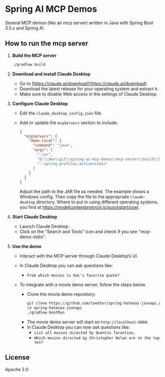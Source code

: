 # Spring AI MCP Demos

Several MCP demos (like an mcp server) written in Java with Spring Boot 3.5.x and Spring AI.

## How to run the mcp server

1. **Build the MCP server**

   ```sh
   ./gradlew build
   ```

2. **Download and install Claude Desktop**

    - Go to [https://claude.ai/download](https://claude.ai/download)
    - Download the latest release for your operating system and extract it.
    - Make sure to disable Web access in the settings of Claude Desktop.

3. **Configure Claude Desktop**

    - Edit the `claude_desktop_config.json` file.
    - Add or update the `mcpServers` section to include:

      ```json
      {
        "mcpServers": {
          "demo-local": {
            "command": "java",
            "args": [
              "-jar",
              "D:\\dev\\git\\spring-ai-mcp-demos\\mcp-server\\build\\libs\\mcp-server-0.0.1-SNAPSHOT.jar",
              "--spring.profiles.active=stdio"
            ]
          }
        }
      }
      ```

      Adjust the path to the JAR file as needed. The example shows a Windows config.
      Then copy the file to the appropriate `claude-desktop` directory.
      Where to put in using different operating systems, you find at https://modelcontextprotocol.io/quickstart/user.

4. **Start Claude Desktop**

    - Launch Claude Desktop.
    - Click on the "Search and Tools" icon and check if you see "mcp-demo-stdio".

5. **Use the demo**

    - Interact with the MCP server through Claude Desktop’s UI.
    - In Claude Desktop you can ask questions like:
      - `From which movies is Kai's favorite quote?`
    - To integrate with a movie demo server, follow the steps below.

      - Clone the movie demo repository:
        ```sh
        git clone https://github.com/toedter/spring-hateoas-jsonapi.git
        cd spring-hateoas-jsonapi
        ./gradlew bootRun
        ```
      - The movie demo server will start on `http://localhost:8080`.
      - In Claude Desktop you can now ask questions like:
          - `List all movies directed by Quentin Tarantino.`
          - `Which movies directed by Christopher Nolan are in the top ten?`
  
## License

Apache 2.0


